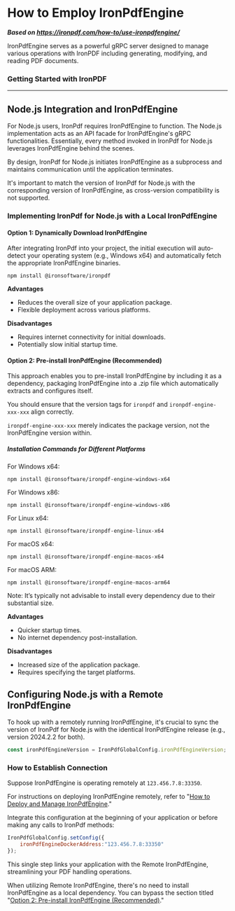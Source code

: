 # How to Employ IronPdfEngine

***Based on <https://ironpdf.com/how-to/use-ironpdfengine/>***


IronPdfEngine serves as a powerful gRPC server designed to manage various operations with IronPDF including generating, modifying, and reading PDF documents.

<h3>Getting Started with IronPDF</h3>

--------------------------------

## Node.js Integration and IronPdfEngine

For Node.js users, IronPdf requires IronPdfEngine to function. The Node.js implementation acts as an API facade for IronPdfEngine's gRPC functionalities. Essentially, every method invoked in IronPdf for Node.js leverages IronPdfEngine behind the scenes.

By design, IronPdf for Node.js initiates IronPdfEngine as a subprocess and maintains communication until the application terminates.

It's important to match the version of IronPdf for Node.js with the corresponding version of IronPdfEngine, as cross-version compatibility is not supported.

### Implementing IronPdf for Node.js with a Local IronPdfEngine

#### Option 1: Dynamically Download IronPdfEngine

After integrating IronPdf into your project, the initial execution will auto-detect your operating system (e.g., Windows x64) and automatically fetch the appropriate IronPdfEngine binaries.

```shell
npm install @ironsoftware/ironpdf
```

**Advantages**

* Reduces the overall size of your application package.
* Flexible deployment across various platforms.

**Disadvantages**

* Requires internet connectivity for initial downloads.
* Potentially slow initial startup time.

#### Option 2: Pre-install IronPdfEngine (Recommended)

This approach enables you to pre-install IronPdfEngine by including it as a dependency, packaging IronPdfEngine into a .zip file which automatically extracts and configures itself.

You should ensure that the version tags for `ironpdf` and `ironpdf-engine-xxx-xxx` align correctly.

`ironpdf-engine-xxx-xxx` merely indicates the package version, not the IronPdfEngine version within.

##### Installation Commands for Different Platforms

For Windows x64:
```shell
npm install @ironsoftware/ironpdf-engine-windows-x64
```

For Windows x86:
```shell
npm install @ironsoftware/ironpdf-engine-windows-x86
```

For Linux x64:
```shell
npm install @ironsoftware/ironpdf-engine-linux-x64
```

For macOS x64:
```shell
npm install @ironsoftware/ironpdf-engine-macos-x64
```

For macOS ARM:
```shell
npm install @ironsoftware/ironpdf-engine-macos-arm64
```

Note: It’s typically not advisable to install every dependency due to their substantial size.

**Advantages**

* Quicker startup times.
* No internet dependency post-installation.

**Disadvantages**

* Increased size of the application package.
* Requires specifying the target platforms.

## Configuring Node.js with a Remote IronPdfEngine

To hook up with a remotely running IronPdfEngine, it's crucial to sync the version of IronPdf for Node.js with the identical IronPdfEngine release (e.g., version 2024.2.2 for both).

```js
const ironPdfEngineVersion = IronPdfGlobalConfig.ironPdfEngineVersion;
```

### How to Establish Connection

Suppose IronPdfEngine is operating remotely at `123.456.7.8:33350`.

For instructions on deploying IronPdfEngine remotely, refer to "[How to Deploy and Manage IronPdfEngine](https://ironpdf.com/how-to/pull-run-ironpdfengine/)."

Integrate this configuration at the beginning of your application or before making any calls to IronPdf methods:
```js
IronPdfGlobalConfig.setConfig({
    ironPdfEngineDockerAddress:"123.456.7.8:33350"
});
```
This single step links your application with the Remote IronPdfEngine, streamlining your PDF handling operations.

When utilizing Remote IronPdfEngine, there's no need to install IronPdfEngine as a local dependency. You can bypass the section titled "[Option 2: Pre-install IronPdfEngine (Recommended)](#anchor-option-2-recommended-install-ironpdfengine-as-a-dependency)."